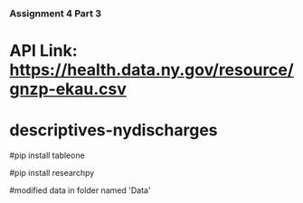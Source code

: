 ### Assignment 4 Part 3

# API Link: https://health.data.ny.gov/resource/gnzp-ekau.csv

# descriptives-nydischarges

#pip install tableone

#pip install researchpy

#modified data in folder named 'Data'
